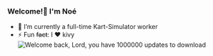 ### Welcome!👋 I'm Noé


- 🔭 I’m currently a full-time Kart-Simulator worker
- ⚡ Fun ~~fact~~: I ❤️ kivy
![Welcome back, Lord, you have *1000000* updates to download](https://user-images.githubusercontent.com/79526008/187084653-f9428692-5fa4-4a65-b11d-fdb667442d31.jpeg)

